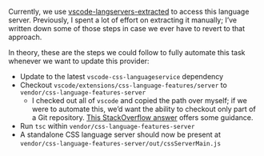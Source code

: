 Currently, we use [vscode-langservers-extracted](https://www.npmjs.com/package/vscode-langservers-extracted) to access this language server. Previously, I spent a lot of effort on extracting it manually; I’ve written down some of those steps in case we ever have to revert to that approach.

In theory, these are the steps we could follow to fully automate this task whenever we want to update this provider:

* Update to the latest `vscode-css-languageservice` dependency
* Checkout `vscode/extensions/css-language-features/server` to `vendor/css-language-features-server`
  * I checked out all of `vscode` and copied the path over myself; if we were to automate this, we’d want the ability to checkout only part of a Git repository. [This StackOverflow answer](https://stackoverflow.com/a/13738951/25720) offers some guidance.
* Run `tsc` within `vendor/css-language-features-server`
* A standalone CSS language server should now be present at `vendor/css-language-features-server/out/cssServerMain.js`
